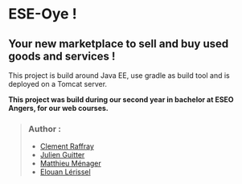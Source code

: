 # ESE-Oye !

## Your new marketplace to sell and buy used goods and services !

This project is build around Java EE, use gradle as build tool and is deployed on a Tomcat server.

**This project was build during our second year in bachelor at ESEO Angers, for our web courses.**

> ### Author :
> * [Clement Raffray](https://github.com/278deco)
> * [Julien Guitter](https://github.com/JulienGuitter)
> * [Matthieu Ménager](https://www.linkedin.com/in/matthieu-menager-83180724a/)
> * [Elouan Lérissel](https://github.com/LouvAndTech)